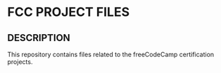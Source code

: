 # FCC PROJECT FILES
## DESCRIPTION
This repository contains files related to the freeCodeCamp certification projects.
